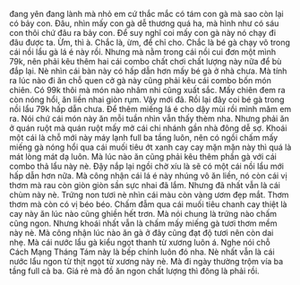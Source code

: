 đang yên đang lành mà nhỏ em cứ thắc mắc có tám con gà mà sao còn lại có bảy con. Đâu, nhìn mấy con gà dễ thương quá ha, mà hình như có sáu con thôi chứ đâu ra bảy con. Để suy nghĩ coi mấy con gà này nó chạy đi đâu được ta. Ừm, thì à. Chắc là, ừm, để chỉ cho. Chắc là bé gà chạy vô trong cái nồi lẩu gà lá é này rồi. Nhưng mà nằm trong cái nồi cui đơn một mình 79k, nên phải kêu thêm hai cái combo chất chơi chất lượng này nữa để bù đắp lại. Nè nhìn cái bàn này có hấp dẫn hơn mấy bé gà ở nhà chưa. Mà tính ra lúc nào đi ăn chỗ quen cở gà này cũng phải kêu cái combo bốn món chiên. Có 99k thôi mà món nào nhâm nhi cũng xuất sắc. Mấy chiên đem ra còn nóng hổi, ăn liền nhai giòn rụm. Vậy mới đã. Rồi lại đây coi bé gà trong nồi lẩu 79k hấp dẫn chưa. Để thêm miếng lá é cho dậy mùi rồi mình măm em ra. Nói chứ cái món này ăn mỗi tuần nhìn vẫn thấy thèm nha. Nhưng phải ăn ở quán ruột mà quán ruột mấy mở cái chi nhánh gần nhà đông dễ sợ. Khoái một cái là chỗ mới này máy lạnh full ba tầng luôn, nên có ngồi chấm mấy miếng gà nóng hổi qua cái muối tiêu ớt xanh cay cay mặn mặn này thì quá là mát lòng mát dạ luôn. Mà lúc nào ăn cũng phải kêu thêm phần gà với cái combo thả lẩu này nè. Đậy nắp lại ngồi chờ xíu là sẽ có một cái nồi lẩu mới hấp dẫn hơn nữa. Mà công nhận cái lá é này nhúng vô ăn liền, nó còn cái vị thơm mà rau còn giòn giòn sần sực nhai đã lắm. Nhưng đã nhất vẫn là cái chùm này nè. Trứng non tươi nè nhìn cái màu còn vàng ươm đẹp mắt. Thơm thơm mà còn có vị béo béo. Chấm đẫm qua cái muối tiêu chanh cay thiệt là cay này ăn lúc nào cũng ghiền hết trơn. Mà nói chung là trứng nào chấm cũng ngon. Nhưng khoái nhất vẫn là chấm mấy miếng gà tươi thơm mềm này nè. Mà công nhận lúc nào ăn gà ở đây cũng đạt độ tươi nên còn dai nhẹ. Mà cái nước lẩu gà kiểu ngọt thanh từ xương luôn á. Nghe nói chỗ Cách Mạng Tháng Tám này là bếp chính luôn đó nha. Nè nhất vẫn là cái nước lẩu ngon từ thịt ngọt từ xương này nè. Mà đi ngày thường trộm vía ba tầng full cả ba. Giá rẻ mà đồ ăn ngon chất lượng thì đông là phải rồi.